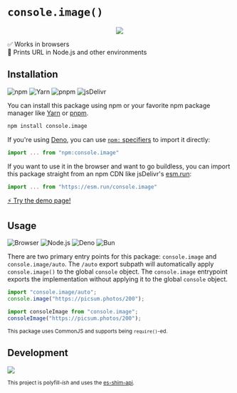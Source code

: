 # `console.image()`

<p align=center>
  <img src="https://i.imgur.com/saAGkiR.png">
</p>

✅ Works in browsers \
🔗 Prints URL in Node.js and other environments

## Installation

![npm](https://img.shields.io/static/v1?style=for-the-badge&message=npm&color=CB3837&logo=npm&logoColor=FFFFFF&label=)
![Yarn](https://img.shields.io/static/v1?style=for-the-badge&message=Yarn&color=2C8EBB&logo=Yarn&logoColor=FFFFFF&label=)
![pnpm](https://img.shields.io/static/v1?style=for-the-badge&message=pnpm&color=222222&logo=pnpm&logoColor=F69220&label=)
![jsDelivr](https://img.shields.io/static/v1?style=for-the-badge&message=jsDelivr&color=E84D3D&logo=jsDelivr&logoColor=FFFFFF&label=)

You can install this package using npm or your favorite npm package manager like
[Yarn] or [pnpm].

```sh
npm install console.image
```

If you're using [Deno], you can use [`npm:` specifiers] to import it directly:

```js
import ... from "npm:console.image"
```

If you want to use it in the browser and want to go buildless, you can import this package straight from an npm CDN like jsDelivr's [esm.run]:

```js
import ... from "https://esm.run/console.image"
```

[⚡ Try the demo page!](https://yannickdot.github.io/console.image/)

## Usage

![Browser](https://img.shields.io/static/v1?style=for-the-badge&message=Browser&color=4285F4&logo=Google+Chrome&logoColor=FFFFFF&label=)
![Node.js](https://img.shields.io/static/v1?style=for-the-badge&message=Node.js&color=339933&logo=Node.js&logoColor=FFFFFF&label=)
![Deno](https://img.shields.io/static/v1?style=for-the-badge&message=Deno&color=000000&logo=Deno&logoColor=FFFFFF&label=)
![Bun](https://img.shields.io/static/v1?style=for-the-badge&message=Bun&color=000000&logo=Bun&logoColor=FFFFFF&label=)

There are two primary entry points for this package: `console.image` and `console.image/auto`. The `/auto` export subpath will automatically apply `console.image()` to the global `console` object. The `console.image` entrypoint exports the implementation without applying it to the global `console` object.

```js
import "console.image/auto";
console.image("https://picsum.photos/200");
```

```js
import consoleImage from "console.image";
consoleImage("https://picsum.photos/200");
```

<sup>This package uses CommonJS and supports being `require()`-ed.</sup>

## Development

[![](https://developer.stackblitz.com/img/open_in_codeflow.svg)](https://pr.new/https://github.com/YannickDot/console.image)

<sup>This project is polyfill<i>-ish</i> and uses the [es-shim-api].</sup>

[es-shim-api]: https://github.com/es-shims/es-shim-api
[yarn]: https://yarnpkg.com/
[pnpm]: https://pnpm.io/
[esm.run]: https://esm.run/
[deno]: https://deno.com/
[`npm:` specifiers]: https://docs.deno.com/runtime/manual/node/npm_specifiers
